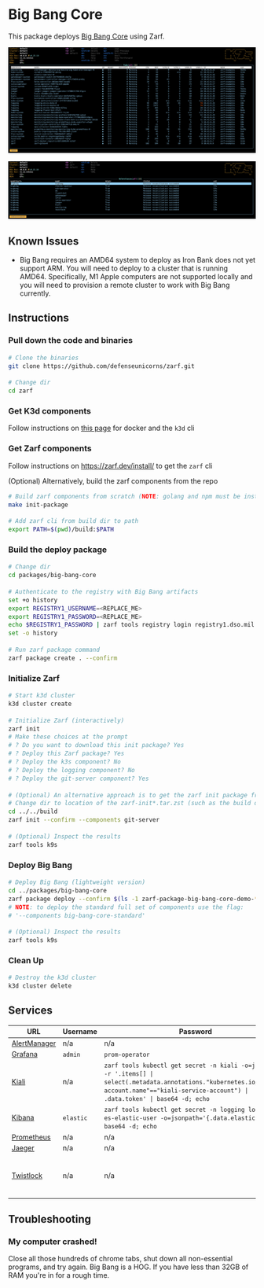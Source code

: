 # Big Bang Core

This package deploys [Big Bang Core](https://repo1.dso.mil/platform-one/big-bang/bigbang) using Zarf.

![pods](./images/pods.png)

![helmreleases](./images/helmreleases.png)

## Known Issues

- Big Bang requires an AMD64 system to deploy as Iron Bank does not yet support ARM.  You will need to deploy to a cluster that is running AMD64.  Specifically, M1 Apple computers are not supported locally and you will need to provision a remote cluster to work with Big Bang currently.

## Instructions

### Pull down the code and binaries

``` bash
# Clone the binaries
git clone https://github.com/defenseunicorns/zarf.git

# Change dir
cd zarf
```

### Get K3d components

Follow instructions on [this page](../../docs/13-walkthroughs/index.md#walk-through-prerequisites) for docker and the `k3d` cli

### Get Zarf components

Follow instructions on  https://zarf.dev/install/ to get the `zarf` cli

(Optional) Alternatively, build the zarf components from the repo
``` bash
# Build zarf components from scratch (NOTE: golang and npm must be installed)
make init-package

# Add zarf cli from build dir to path
export PATH=$(pwd)/build:$PATH
```

### Build the deploy package

``` bash
# Change dir
cd packages/big-bang-core

# Authenticate to the registry with Big Bang artifacts
set +o history
export REGISTRY1_USERNAME=<REPLACE_ME>
export REGISTRY1_PASSWORD=<REPLACE_ME>
echo $REGISTRY1_PASSWORD | zarf tools registry login registry1.dso.mil --username $REGISTRY1_USERNAME --password-stdin
set -o history

# Run zarf package command
zarf package create . --confirm
```

### Initialize Zarf

``` bash
# Start k3d cluster
k3d cluster create

# Initialize Zarf (interactively)
zarf init
# Make these choices at the prompt
# ? Do you want to download this init package? Yes
# ? Deploy this Zarf package? Yes
# ? Deploy the k3s component? No
# ? Deploy the logging component? No
# ? Deploy the git-server component? Yes

# (Optional) An alternative approach is to get the zarf init package from the zarf repo releases page or via build
# Change dir to location of the zarf-init*.tar.zst (such as the build dir) & run the zarf init command with these flags
cd ../../build
zarf init --confirm --components git-server

# (Optional) Inspect the results
zarf tools k9s
```

### Deploy Big Bang

``` bash
# Deploy Big Bang (lightweight version)
cd ../packages/big-bang-core
zarf package deploy --confirm $(ls -1 zarf-package-big-bang-core-demo-*.tar.zst) --components big-bang-core-limited-resources
# NOTE: to deploy the standard full set of components use the flag:
# '--components big-bang-core-standard'

# (Optional) Inspect the results
zarf tools k9s
```

### Clean Up

``` bash
# Destroy the k3d cluster
k3d cluster delete
```

## Services

| URL                                                   | Username  | Password                                                                                                                                                                                   | Notes                                                               |
| ----------------------------------------------------- | --------- | ------------------------------------------------------------------------------------------------------------------------------------------------------------------------------------------ | ------------------------------------------------------------------- |
| [AlertManager](https://alertmanager.bigbang.dev:8443) | n/a       | n/a                                                                                                                                                                                        | Unauthenticated                                                     |
| [Grafana](https://grafana.bigbang.dev:8443)           | `admin`   | `prom-operator`                                                                                                                                                                            |                                                                     |
| [Kiali](https://kiali.bigbang.dev:8443)               | n/a       | `zarf tools kubectl get secret -n kiali -o=json \| jq -r '.items[] \| select(.metadata.annotations."kubernetes.io/service-account.name"=="kiali-service-account") \| .data.token' \| base64 -d; echo` |                                                                     |
| [Kibana](https://kibana.bigbang.dev:8443)             | `elastic` | `zarf tools kubectl get secret -n logging logging-ek-es-elastic-user -o=jsonpath='{.data.elastic}' \| base64 -d; echo`                                                                                |                                                                     |
| [Prometheus](https://prometheus.bigbang.dev:8443)     | n/a       | n/a                                                                                                                                                                                        | Unauthenticated                                                     |
| [Jaeger](https://tracing.bigbang.dev:8443)            | n/a       | n/a                                                                                                                                                                                        | Unauthenticated                                                     |
| [Twistlock](https://twistlock.bigbang.dev:8443)       | n/a       | n/a                                                                                                                                                                                        | Twistlock has you create an admin account the first time you log in |

## Troubleshooting

### My computer crashed!
Close all those hundreds of chrome tabs, shut down all non-essential programs, and try again. Big Bang is a HOG. If you have less than 32GB of RAM you're in for a rough time.

